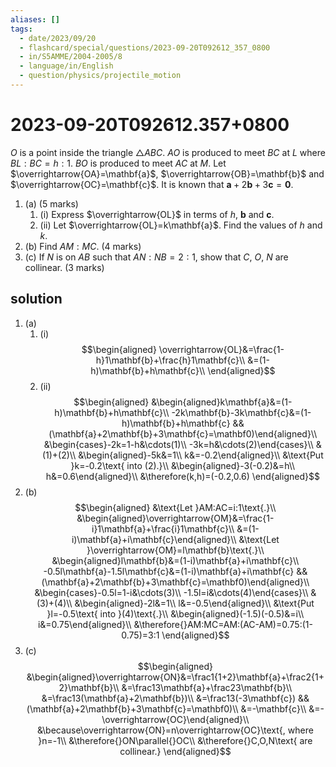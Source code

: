 ```yaml
---
aliases: []
tags:
  - date/2023/09/20
  - flashcard/special/questions/2023-09-20T092612_357_0800
  - in/S5AMME/2004-2005/8
  - language/in/English
  - question/physics/projectile_motion
---
```


# 2023-09-20T092612.357+0800

$O$ is a point inside the triangle $\triangle{ABC}$. $AO$ is produced to meet $BC$ at $L$ where $BL:BC=h:1$. $BO$ is produced to meet $AC$ at $M$. Let $\overrightarrow{OA}=\mathbf{a}$, $\overrightarrow{OB}=\mathbf{b}$ and $\overrightarrow{OC}=\mathbf{c}$. It is known that $\mathbf{a}+2\mathbf{b}+3\mathbf{c}=\mathbf{0}$.

1. (a) (5 marks)
    1. (i) Express $\overrightarrow{OL}$ in terms of $h$, $\mathbf{b}$ and $\mathbf{c}$.
    2. (ii) Let $\overrightarrow{OL}=k\mathbf{a}$. Find the values of $h$ and $k$.
2. (b) Find $AM:MC$. (4 marks)
3. (c) If $N$ is on $AB$ such that $AN:NB=2:1$, show that $C$, $O$, $N$ are collinear. (3 marks)

## solution

1. (a)
    1. (i) $$\begin{aligned}
\overrightarrow{OL}&=\frac{1-h}1\mathbf{b}+\frac{h}1\mathbf{c}\\
&=(1-h)\mathbf{b}+h\mathbf{c}\\
\end{aligned}$$
    2. (ii) $$\begin{aligned}
&\begin{aligned}k\mathbf{a}&=(1-h)\mathbf{b}+h\mathbf{c}\\
-2k\mathbf{b}-3k\mathbf{c}&=(1-h)\mathbf{b}+h\mathbf{c} && (\mathbf{a}+2\mathbf{b}+3\mathbf{c}=\mathbf0)\end{aligned}\\
&\begin{cases}-2k=1-h&\cdots(1)\\
-3k=h&\cdots(2)\end{cases}\\
& (1)+(2)\\
&\begin{aligned}-5k&=1\\
k&=-0.2\end{aligned}\\
&\text{Put }k=-0.2\text{ into (2).}\\
&\begin{aligned}-3(-0.2)&=h\\
h&=0.6\end{aligned}\\
&\therefore(k,h)=(-0.2,0.6)
\end{aligned}$$
2. (b) $$\begin{aligned}
&\text{Let }AM:AC=i:1\text{.}\\
&\begin{aligned}\overrightarrow{OM}&=\frac{1-i}1\mathbf{a}+\frac{i}1\mathbf{c}\\
&=(1-i)\mathbf{a}+i\mathbf{c}\end{aligned}\\
&\text{Let }\overrightarrow{OM}=l\mathbf{b}\text{.}\\
&\begin{aligned}l\mathbf{b}&=(1-i)\mathbf{a}+i\mathbf{c}\\
-0.5l\mathbf{a}-1.5l\mathbf{c}&=(1-i)\mathbf{a}+i\mathbf{c} && (\mathbf{a}+2\mathbf{b}+3\mathbf{c}=\mathbf0)\end{aligned}\\
&\begin{cases}-0.5l=1-i&\cdots(3)\\
-1.5l=i&\cdots(4)\end{cases}\\
& (3)+(4)\\
&\begin{aligned}-2l&=1\\
l&=-0.5\end{aligned}\\
&\text{Put }l=-0.5\text{ into }(4)\text{.}\\
&\begin{aligned}(-1.5)(-0.5)&=i\\
i&=0.75\end{aligned}\\
&\therefore{}AM:MC=AM:(AC-AM)=0.75:(1-0.75)=3:1
\end{aligned}$$
3. (c) $$\begin{aligned}
&\begin{aligned}\overrightarrow{ON}&=\frac1{1+2}\mathbf{a}+\frac2{1+2}\mathbf{b}\\
&=\frac13\mathbf{a}+\frac23\mathbf{b}\\
&=\frac13(\mathbf{a}+2\mathbf{b})\\
&=\frac13(-3\mathbf{c}) && (\mathbf{a}+2\mathbf{b}+3\mathbf{c}=\mathbf0)\\
&=-\mathbf{c}\\
&=-\overrightarrow{OC}\end{aligned}\\
&\because\overrightarrow{ON}=n\overrightarrow{OC}\text{, where }n=-1\\
&\therefore{}ON\parallel{}OC\\
&\therefore{}C,O,N\text{ are collinear.}
\end{aligned}$$
